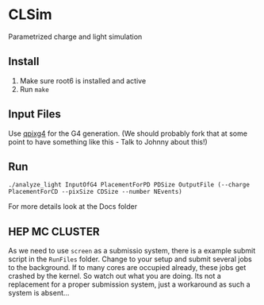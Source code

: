 # CLSim
Parametrized charge and light simulation

## Install 

1. Make sure root6 is installed and active 
2. Run `make` 

## Input Files 

Use [qpixg4](https://github.com/Q-Pix/qpixg4) for the G4 generation.  (We should probably fork that at some point to have something like this - Talk to Johnny about this!)

## Run 

`./analyze_light InputOfG4 PlacementForPD PDSize OutputFile (--charge PlacementForCD --pixSize CDSize --number NEvents)`

For more details look at the Docs folder


## HEP MC CLUSTER 

As we need to use `screen` as a submissio system, there is a example submit script in the `RunFiles` folder. 
Change to your setup and submit several jobs to the background. 
If to many cores are occupied already, these jobs get crashed by the kernel. 
So watch out what you are doing. Its not a replacement for a proper submission system, just a workaround as such a system is absent... 